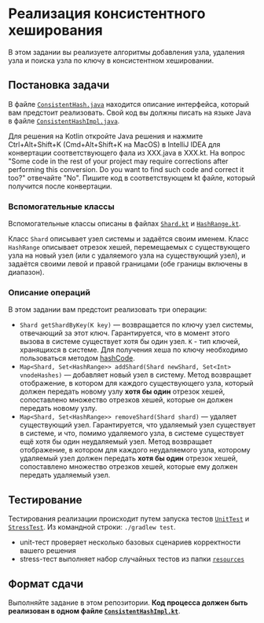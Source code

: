 # Реализация консистентного хеширования

В этом задании вы реализуете алгоритмы добавления узла, удаления узла и поиска узла по ключу в консистентном хешировании.

## Постановка задачи

В файле [`ConsistentHash.java`](src/ConsistentHash.java) находится описание интерфейса, который вам предстоит реализовать.
Свой код вы должны писать на языке Java в файле [`ConsistentHashImpl.java`](src/ConsistentHashImpl.java).

Для решения на Kotlin откройте Java решения и нажмите Ctrl+Alt+Shift+K (Cmd+Alt+Shift+K на MacOS) в IntelliJ IDEA для
конвертации соответствующего фала из XXX.java в XXX.kt. На вопрос
"Some code in the rest of your project may require corrections after performing this conversion.
Do you want to find such code and correct it too?" отвечайте "No".
Пишите код в соответствующем kt файле, который получится после конвертации.

### Вспомогательные классы

Вспомогательные классы описаны в файлах [`Shard.kt`](src/Shard.java) и [`HashRange.kt`](src/HashRange.java).

Класс `Shard` описывает узел системы и задаётся своим именем. Класс `HashRange` описывает отрезок хешей, перемещаемых с существующего узла на новый узел
(или с удаляемого узла на существующий узел), и задаётся своими левой и правой границами (обе границы включены в диапазон).

### Описание операций

В этом задании вам предстоит реализовать три операции:

* `Shard getShardByKey(K key)` &mdash; возвращается по ключу узел системы, отвечающий за этот ключ. Гарантируется, что в момент этого вызова в системе
  существует хотя бы один узел. `K` - тип ключей, хранящихся в системе. Для получения хеша по ключу необходимо пользоваться методом
  [hashCode](https://docs.oracle.com/javase/8/docs/api/java/lang/Object.html#hashCode--).
* `Map<Shard, Set<HashRange>> addShard(Shard newShard, Set<Int> vnodeHashes)` &mdash; добавляет новый узел в систему. Метод возвращает отображение,
  в котором  для каждого существующего узла, который должен передать новому узлу **хотя бы один** отрезок хешей, сопоставлено множество отрезков хешей,
  которые он должен передать новому узлу.
* `Map<Shard, Set<HashRange>> removeShard(Shard shard)` &mdash; удаляет существующий узел. Гарантируется, что удаляемый узел существует в системе, и что,
  помимо удаляемого узла, в системе существует ещё хотя бы один неудаляемый узел.
  Метод возвращает отображение,
  в котором  для каждого неудаляемого узла, которому удаляемый узел должен передать **хотя бы один** отрезок хешей, сопоставлено множество отрезков хешей,
  которые ему должен передать удаляемый узел.

## Тестирование

Тестирования реализации происходит путем запуска тестов [`UnitTest`](test/UnitTest.java) и
[`StressTest`](test/StressTest.java).
Из командной строки: `./gradlew test`.

* unit-тест проверяет несколько базовых сценариев корректности вашего решения
* stress-тест выполняет набор случайных тестов из папки [`resources`](resources)

## Формат сдачи

Выполняйте задание в этом репозитории.
**Код процесса должен быть реализован в одном файле [`ConsistentHashImpl.kt`](src/ConsistentHashImpl.java)**.


